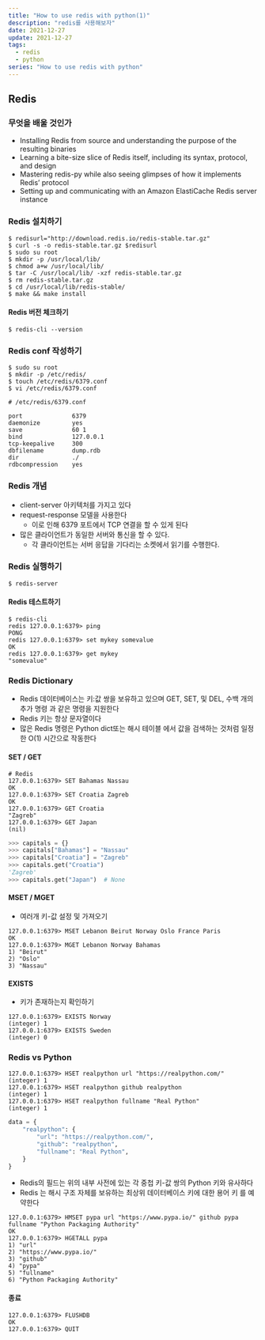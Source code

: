 ```yaml
---
title: "How to use redis with python(1)"
description: "redis를 사용해보자"
date: 2021-12-27
update: 2021-12-27
tags:
  - redis
  - python
series: "How to use redis with python"
---
```


## Redis

### 무엇을 배울 것인가

- Installing Redis from source and understanding the purpose of the resulting binaries
- Learning a bite-size slice of Redis itself, including its syntax, protocol, and design
- Mastering redis-py while also seeing glimpses of how it implements Redis’ protocol
- Setting up and communicating with an Amazon ElastiCache Redis server instance

### Redis 설치하기

```shell
$ redisurl="http://download.redis.io/redis-stable.tar.gz"
$ curl -s -o redis-stable.tar.gz $redisurl
$ sudo su root
$ mkdir -p /usr/local/lib/
$ chmod a+w /usr/local/lib/
$ tar -C /usr/local/lib/ -xzf redis-stable.tar.gz
$ rm redis-stable.tar.gz
$ cd /usr/local/lib/redis-stable/
$ make && make install
```

#### Redis 버전 체크하기

```shell
$ redis-cli --version
```

### Redis conf 작성하기

```
$ sudo su root
$ mkdir -p /etc/redis/
$ touch /etc/redis/6379.conf
$ vi /etc/redis/6379.conf
```

```
# /etc/redis/6379.conf

port              6379
daemonize         yes
save              60 1
bind              127.0.0.1
tcp-keepalive     300
dbfilename        dump.rdb
dir               ./
rdbcompression    yes
```

### Redis 개념

- client-server 아키텍처를 가지고 있다
- request-response 모델을 사용한다
  - 이로 인해 6379 포트에서 TCP 연결을 할 수 있게 된다
- 많은 클라이언트가 동일한 서버와 통신을 할 수 있다.
  - 각 클라이언트는 서버 응답을 기다리는 소켓에서 읽기를 수행한다.

### Redis 실행하기

```
$ redis-server
```

#### Redis 테스트하기

```
$ redis-cli
redis 127.0.0.1:6379> ping
PONG
redis 127.0.0.1:6379> set mykey somevalue
OK
redis 127.0.0.1:6379> get mykey
"somevalue"
```

### Redis Dictionary

- Redis 데이터베이스는 키:값 쌍을 보유하고 있으며 GET, SET, 및 DEL, 수백 개의 추가 명령 과 같은 명령을 지원한다
- Redis 키는 항상 문자열이다
- 많은 Redis 명령은 Python dict또는 해시 테이블 에서 값을 검색하는 것처럼 일정한 O(1) 시간으로 작동한다

#### SET / GET

```shell
# Redis
127.0.0.1:6379> SET Bahamas Nassau
OK
127.0.0.1:6379> SET Croatia Zagreb
OK
127.0.0.1:6379> GET Croatia
"Zagreb"
127.0.0.1:6379> GET Japan
(nil)
```

```python
>>> capitals = {}
>>> capitals["Bahamas"] = "Nassau"
>>> capitals["Croatia"] = "Zagreb"
>>> capitals.get("Croatia")
'Zagreb'
>>> capitals.get("Japan")  # None
```

#### MSET / MGET

- 여러개 키-값 설정 및 가져오기

```shell
127.0.0.1:6379> MSET Lebanon Beirut Norway Oslo France Paris
OK
127.0.0.1:6379> MGET Lebanon Norway Bahamas
1) "Beirut"
2) "Oslo"
3) "Nassau"
```

#### EXISTS

- 키가 존재하는지 확인하기

```shell
127.0.0.1:6379> EXISTS Norway
(integer) 1
127.0.0.1:6379> EXISTS Sweden
(integer) 0
```

### Redis vs Python

```shell
127.0.0.1:6379> HSET realpython url "https://realpython.com/"
(integer) 1
127.0.0.1:6379> HSET realpython github realpython
(integer) 1
127.0.0.1:6379> HSET realpython fullname "Real Python"
(integer) 1
```

```python
data = {
    "realpython": {
        "url": "https://realpython.com/",
        "github": "realpython",
        "fullname": "Real Python",
    }
}
```

- Redis의 필드는 위의 내부 사전에 있는 각 중첩 키-값 쌍의 Python 키와 유사하다
- Redis 는 해시 구조 자체를 보유하는 최상위 데이터베이스 키에 대한 용어 키 를 예약한다

```shell
127.0.0.1:6379> HMSET pypa url "https://www.pypa.io/" github pypa fullname "Python Packaging Authority"
OK
127.0.0.1:6379> HGETALL pypa
1) "url"
2) "https://www.pypa.io/"
3) "github"
4) "pypa"
5) "fullname"
6) "Python Packaging Authority"
```

#### 종료

```shell
127.0.0.1:6379> FLUSHDB
OK
127.0.0.1:6379> QUIT
```
